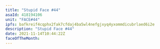 ```yaml
---
title: "Stupid Face #44"
asaId: 418194106
unit: "FACE#44"
ipfs: bafkreif4cqphx2fak7cfdaj4ba5wl4nefgjxyq4yxommdicubrlaed6i2e
description: "Stupid Face #44"
date: 2021-11-14T10:44:22Z
faceOfTheMonth:
---
```

